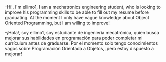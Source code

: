-Hi!, I'm ellimo1, I am a mechatronics engineering student, who is looking to improve his programming skills to be able to fill out my resume before graduating. 
At the moment I only have vague knowledge about Object Oriented Programming, but I am willing to improve!

-¡Hola!, soy ellimo1, soy estudiante de ingeniería mecatrónica, quien busca mejorar sus habilidades en programación para poder completar mi currículum antes de graduarse.
Por el momento solo tengo conocimientos vagos sobre Programación Orientada a Objetos, ¡pero estoy dispuesto a mejorar!

<!---
ellimo1/ellimo1 is a ✨ special ✨ repository because its `README.md` (this file) appears on your GitHub profile.
You can click the Preview link to take a look at your changes.
--->
